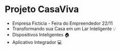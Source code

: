 # Projeto CasaViva

- Empresa Fictícia - Feira do Empreendedor 22/11
- Transformando sua Casa em um Lar Inteligente 💡
- Dispositivos Inteligentes 🏠
- Aplicativo Integrador 💻
